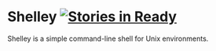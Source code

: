 # Shelley [![Stories in Ready](https://badge.waffle.io/pileon/shelley.png?label=ready&title=Ready)](http://waffle.io/pileon/shelley)

Shelley is a simple command-line shell for Unix environments.
